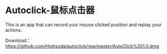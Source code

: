 # Autoclick-鼠标点击器
This is an app that can record your mouse clicked position and replay your actions.

Download：https://github.com/Highsoda/autoclick/raw/master/AutoClick%201.0.dmg
